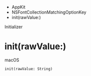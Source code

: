 

- AppKit
- NSFontCollectionMatchingOptionKey
-  init(rawValue:) 

Initializer

# init(rawValue:)

macOS

``` source
init(rawValue: String)
```


